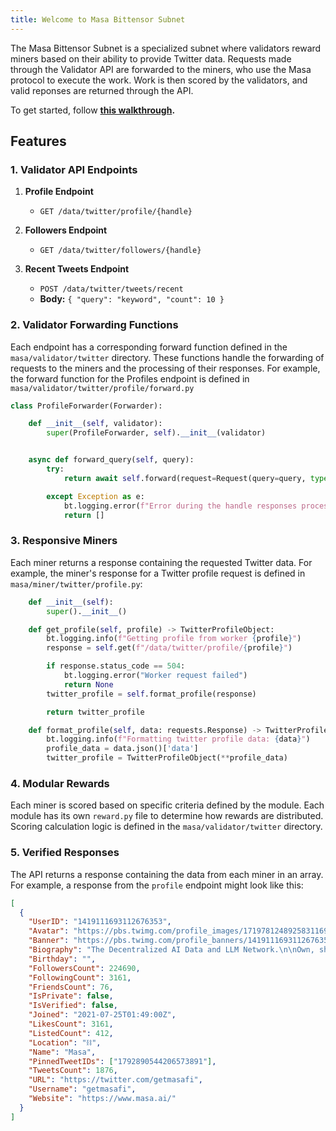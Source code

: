 ```yaml
---
title: Welcome to Masa Bittensor Subnet
---
```


The Masa Bittensor Subnet is a specialized subnet where validators reward miners based on their ability to provide Twitter data. Requests made through the Validator API are forwarded to the miners, who use the Masa protocol to execute the work. Work is then scored by the validators, and valid reponses are returned through the API.

To get started, follow **[this walkthrough](./setup/intro.md).**

## Features

### 1. Validator API Endpoints

1. **Profile Endpoint**

   - `GET /data/twitter/profile/{handle}`

2. **Followers Endpoint**

   - `GET /data/twitter/followers/{handle}`

3. **Recent Tweets Endpoint**
   - `POST /data/twitter/tweets/recent`
   - **Body:** `{ "query": "keyword", "count": 10 }`

### 2. Validator Forwarding Functions

Each endpoint has a corresponding forward function defined in the `masa/validator/twitter` directory. These functions handle the forwarding of requests to the miners and the processing of their responses. For example, the forward function for the Profiles endpoint is defined in `masa/validator/twitter/profile/forward.py`

```python
class ProfileForwarder(Forwarder):

    def __init__(self, validator):
        super(ProfileForwarder, self).__init__(validator)


    async def forward_query(self, query):
        try:
            return await self.forward(request=Request(query=query, type=RequestType.TWITTER_PROFILE.value), get_rewards=get_rewards, parser_object=TwitterProfileObject)

        except Exception as e:
            bt.logging.error(f"Error during the handle responses process: {str(e)}")
            return []
```

### 3. Responsive Miners

Each miner returns a response containing the requested Twitter data. For example, the miner's response for a Twitter profile request is defined in `masa/miner/twitter/profile.py`:

```python
    def __init__(self):
        super().__init__()

    def get_profile(self, profile) -> TwitterProfileObject:
        bt.logging.info(f"Getting profile from worker {profile}")
        response = self.get(f"/data/twitter/profile/{profile}")

        if response.status_code == 504:
            bt.logging.error("Worker request failed")
            return None
        twitter_profile = self.format_profile(response)

        return twitter_profile

    def format_profile(self, data: requests.Response) -> TwitterProfileObject:
        bt.logging.info(f"Formatting twitter profile data: {data}")
        profile_data = data.json()['data']
        twitter_profile = TwitterProfileObject(**profile_data)
```

### 4. Modular Rewards

Each miner is scored based on specific criteria defined by the module. Each module has its own `reward.py` file to determine how rewards are distributed. Scoring calculation logic is defined in the `masa/validator/twitter` directory.

### 5. Verified Responses

The API returns a response containing the data from each miner in an array. For example, a response from the `profile` endpoint might look like this:

```json
[
  {
    "UserID": "1419111693112676353",
    "Avatar": "https://pbs.twimg.com/profile_images/1719781248925831169/kC0UzpkB_normal.jpg",
    "Banner": "https://pbs.twimg.com/profile_banners/1419111693112676353/1712165646",
    "Biography": "The Decentralized AI Data and LLM Network.\n\nOwn, share, and earn from your data and compute to power AI applications.\n\nJoin us: https://t.co/3jsTLxWZkQ",
    "Birthday": "",
    "FollowersCount": 224690,
    "FollowingCount": 3161,
    "FriendsCount": 76,
    "IsPrivate": false,
    "IsVerified": false,
    "Joined": "2021-07-25T01:49:00Z",
    "LikesCount": 3161,
    "ListedCount": 412,
    "Location": "⛓",
    "Name": "Masa",
    "PinnedTweetIDs": ["1792890544206573891"],
    "TweetsCount": 1876,
    "URL": "https://twitter.com/getmasafi",
    "Username": "getmasafi",
    "Website": "https://www.masa.ai/"
  }
]
```
